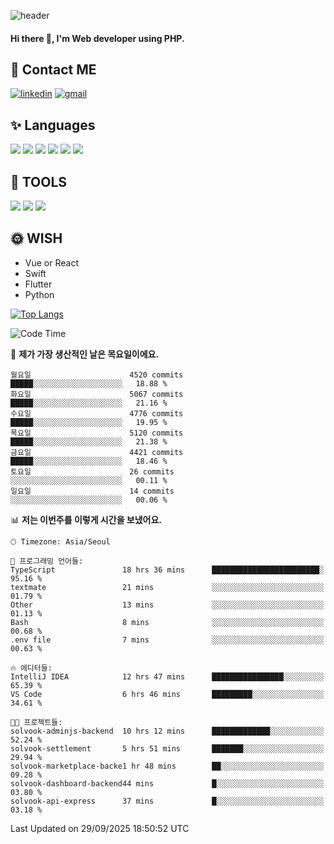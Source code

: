 ![header](https://capsule-render.vercel.app/api?type=waving&color=auto&height=300&section=header&text=Elin&fontSize=90&animation=twinkling)

#### Hi there 👋, I'm <b>Web developer</b> using PHP. ####

<!--
- 🔭 I’m currently working on Uniwill
- 🌱 I’m currently learning Vue or React or Python.
-->

<!---#### I am PHP developer --->

## 💌 Contact ME ###
[<img src='https://img.shields.io/badge/-EunjiKo-%230A66C2?style=flat-square&logo=LinkedIn&logoColor=white' alt='linkedin'>](https://www.linkedin.com/in/https://www.linkedin.com/in/eunji-ko-00a907164//)  [<img src='https://img.shields.io/badge/-einee214%40gmail.com-%23EA4335?style=flat-square&logo=Gmail&logoColor=white' alt='gmail'>](einee214@gmail.com)  


## ✨ Languages
<img src='https://img.shields.io/badge/-PHP-%23777BB4?style=for-the-badge&logo=PHP&logoColor=white'> <img src='https://img.shields.io/badge/-Laravel-%23FF2D20?style=for-the-badge&logo=Laravel&logoColor=white'> <img src='https://img.shields.io/badge/Jquery-%230769AD?style=for-the-badge&logo=Jquery&logoColor=white'> <img src='https://img.shields.io/badge/CSS3-%231572B6?style=for-the-badge&logo=CSS3&logoColor=white'> <img src='https://img.shields.io/badge/Bootstrap-%237952B3?style=for-the-badge&logo=Bootstrap&logoColor=white' > <img src='https://img.shields.io/badge/MySQL-%234479A1?style=for-the-badge&logo=MySQL&logoColor=white' >

## 🌷 TOOLS
<img src='https://img.shields.io/badge/PHPSTORM-%23000000?style=for-the-badge&logo=PhpStorm&logoColor=white' > <img src='https://img.shields.io/badge/GitLab-%23FCA121?style=for-the-badge&logo=GitLab&logoColor=white' > <img src='https://img.shields.io/badge/GitHub-%23181717?style=for-the-badge&logo=GitHub&logoColor=white'>


## 🌞 WISH
- Vue or React
- Swift
- Flutter
- Python


[![Top Langs](https://github-readme-stats.vercel.app/api/top-langs/?username=ein214&layout=compact)](https://github.com/anuraghazra/github-readme-stats)

<!--START_SECTION:waka-->
![Code Time](http://img.shields.io/badge/Code%20Time-4%2C497%20hrs%2040%20mins-blue)

📅 **제가 가장 생산적인 날은 목요일이에요.** 

```text
월요일                      4520 commits        █████░░░░░░░░░░░░░░░░░░░░   18.88 % 
화요일                      5067 commits        █████░░░░░░░░░░░░░░░░░░░░   21.16 % 
수요일                      4776 commits        █████░░░░░░░░░░░░░░░░░░░░   19.95 % 
목요일                      5120 commits        █████░░░░░░░░░░░░░░░░░░░░   21.38 % 
금요일                      4421 commits        █████░░░░░░░░░░░░░░░░░░░░   18.46 % 
토요일                      26 commits          ░░░░░░░░░░░░░░░░░░░░░░░░░   00.11 % 
일요일                      14 commits          ░░░░░░░░░░░░░░░░░░░░░░░░░   00.06 % 
```


📊 **저는 이번주를 이렇게 시간을 보냈어요.** 

```text
🕑︎ Timezone: Asia/Seoul

💬 프로그래밍 언어들: 
TypeScript               18 hrs 36 mins      ████████████████████████░   95.16 % 
textmate                 21 mins             ░░░░░░░░░░░░░░░░░░░░░░░░░   01.79 % 
Other                    13 mins             ░░░░░░░░░░░░░░░░░░░░░░░░░   01.13 % 
Bash                     8 mins              ░░░░░░░░░░░░░░░░░░░░░░░░░   00.68 % 
.env file                7 mins              ░░░░░░░░░░░░░░░░░░░░░░░░░   00.63 % 

🔥 에디터들: 
IntelliJ IDEA            12 hrs 47 mins      ████████████████░░░░░░░░░   65.39 % 
VS Code                  6 hrs 46 mins       █████████░░░░░░░░░░░░░░░░   34.61 % 

🐱‍💻 프로젝트들: 
solvook-adminjs-backend  10 hrs 12 mins      █████████████░░░░░░░░░░░░   52.24 % 
solvook-settlement       5 hrs 51 mins       ███████░░░░░░░░░░░░░░░░░░   29.94 % 
solvook-marketplace-backe1 hr 48 mins        ██░░░░░░░░░░░░░░░░░░░░░░░   09.28 % 
solvook-dashboard-backend44 mins             █░░░░░░░░░░░░░░░░░░░░░░░░   03.80 % 
solvook-api-express      37 mins             █░░░░░░░░░░░░░░░░░░░░░░░░   03.18 % 
```


 Last Updated on 29/09/2025 18:50:52 UTC
<!--END_SECTION:waka-->

<!---![GitHub stats](https://github-readme-stats.vercel.app/api?username=ein214&show_icons=true&theme=dracula)  --->



